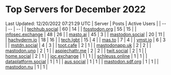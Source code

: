 # Top Servers for December 2022
Last Updated: 12/20/2022 07:21:29 UTC
| Server | Posts | Active Users |
| -- | -- | -- |
| [techhub.social](https://techhub.social/tags/PowerShell) | 60 | 14 |
| [fosstodon.org](https://fosstodon.org/tags/PowerShell) | 55 | 15 |
| [infosec.exchange](https://infosec.exchange/tags/PowerShell) | 48 | 26 |
| [masto.ai](https://masto.ai/tags/PowerShell) | 45 | 3 |
| [mastodon.social](https://mastodon.social/tags/PowerShell) | 20 | 11 |
| [hachyderm.io](https://hachyderm.io/tags/PowerShell) | 18 | 16 |
| [tech.lgbt](https://tech.lgbt/tags/PowerShell) | 15 | 4 |
| [mas.to](https://mas.to/tags/PowerShell) | 7 | 4 |
| [vmst.io](https://vmst.io/tags/PowerShell) | 6 | 3 |
| [mstdn.social](https://mstdn.social/tags/PowerShell) | 4 | 3 |
| [toot.cafe](https://toot.cafe/tags/PowerShell) | 2 | 1 |
| [mastodonapp.uk](https://mastodonapp.uk/tags/PowerShell) | 2 | 2 |
| [mastodon.uno](https://mastodon.uno/tags/PowerShell) | 2 | 1 |
| [aspiechattr.me](https://aspiechattr.me/tags/PowerShell) | 2 | 2 |
| [twit.social](https://twit.social/tags/PowerShell) | 2 | 1 |
| [home.social](https://home.social/tags/PowerShell) | 2 | 1 |
| [ioc.exchange](https://ioc.exchange/tags/PowerShell) | 1 | 1 |
| [schleuss.online](https://schleuss.online/tags/PowerShell) | 1 | 1 |
| [dataplatform.social](https://dataplatform.social/tags/PowerShell) | 1 | 1 |
| [aus.social](https://aus.social/tags/PowerShell) | 1 | 1 |
| [mastodon.sdf.org](https://mastodon.sdf.org/tags/PowerShell) | 1 | 1 |
| [mastodon.nu](https://mastodon.nu/tags/PowerShell) | 1 | 1 |
